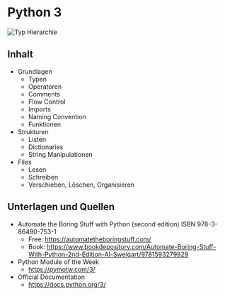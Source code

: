 # Python 3
![Typ Hierarchie](https://upload.wikimedia.org/wikipedia/commons/thumb/c/c3/Python-logo-notext.svg/115px-Python-logo-notext.svg.png)
## Inhalt
- Grundlagen
  - Typen
  - Operatoren
  - Comments
  - Flow Control
  - Imports
  - Naming Convention
  - Funktionen
- Strukturen
  -  Listen
  -  Dictionaries
  -  String Manipulationen
-  Files
    -  Lesen
    -  Schreiben
    -  Verschieben, Löschen, Organisieren
## Unterlagen und Quellen
- Automate the Boring Stuff with Python (second edition) ISBN 978-3-86490-753-1
  - Free: https://automatetheboringstuff.com/
  - Book: https://www.bookdepository.com/Automate-Boring-Stuff-With-Python-2nd-Edition-Al-Sweigart/9781593279929
- Python Module of the Week
  - https://pymotw.com/3/
- Official Documentation
  - https://docs.python.org/3/

